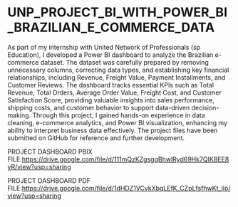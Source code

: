 # UNP_PROJECT_BI_WITH_POWER_BI_BRAZILIAN_E_COMMERCE_DATA

As part of my internship with United Network of Professionals (sp Education), I developed a Power BI dashboard to analyze the Brazilian e-commerce dataset. The dataset was carefully prepared by removing unnecessary columns, correcting data types, and establishing key financial relationships, including Revenue, Freight Value, Payment Installments, and Customer Reviews.  The dashboard tracks essential KPIs such as Total Revenue, Total Orders, Average Order Value, Freight Cost, and Customer Satisfaction Score, providing valuable insights into sales performance, shipping costs, and customer behavior to support data-driven decision-making. Through this project, I gained hands-on experience in data cleaning, e-commerce analytics, and Power BI visualization, enhancing my ability to interpret business data effectively. The project files have been submitted on GitHub for reference and further development.

PROJECT DASHBOARD PBIX FILE:https://drive.google.com/file/d/111mQzKZgsgqBhwlRyd69Hk7QIK8EE8yR/view?usp=sharing

PROJECT DASHBOARD PDF FILE:https://drive.google.com/file/d/1dHDZ1VCvkXbqLEfK_CZpLfsfhwKt_ilo/view?usp=sharing
